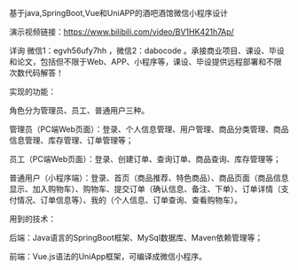 基于java,SpringBoot,Vue和UniAPP的酒吧酒馆微信小程序设计

演示视频链接：https://www.bilibili.com/video/BV1HK421h7Ap/

详询 微信1：egvh56ufy7hh ，微信2：dabocode  。承接商业项目、课设、毕设和论文，包括但不限于Web、APP、小程序等，课设、毕设提供远程部署和不限次数代码解答！

实现的功能：

角色分为管理员、员工、普通用户三种。

管理员（PC端Web页面）：登录、个人信息管理、用户管理、商品分类管理、商品信息管理、库存管理、订单管理等；

员工（PC端Web页面）：登录、创建订单、查询订单、商品查询、库存管理等；

普通用户（小程序端）：登录、首页（商品推荐、特色商品）、商品页面（商品信息显示、加入购物车）、购物车、提交订单（确认信息、备注、下单）、订单详情（支付情况、订单信息等）、我的（个人信息、订单查询、查看购物车）。

用到的技术：

后端：Java语言的SpringBoot框架、MySql数据库、Maven依赖管理等；

前端：Vue.js语法的UniApp框架，可编译成微信小程序。
